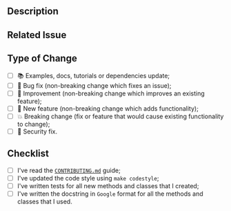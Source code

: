 ## Description

<!-- Add a more detailed description of the changes if needed. -->

## Related Issue

<!-- If your PR refers to a related issue, link it here. -->

## Type of Change

<!-- Mark with an `x` all the checkboxes that apply (like `[x]`) -->

- [ ] :books: Examples, docs, tutorials or dependencies update;
- [ ] :wrench: Bug fix (non-breaking change which fixes an issue);
- [ ] :clinking_glasses: Improvement (non-breaking change which improves an existing feature);
- [ ] :rocket: New feature (non-breaking change which adds functionality);
- [ ] :boom: Breaking change (fix or feature that would cause existing functionality to change);
- [ ] :closed_lock_with_key: Security fix.

## Checklist

<!-- Mark with an `x` all the checkboxes that apply (like `[x]`) -->

- [ ] I've read the [`CONTRIBUTING.md`](../CONTRIBUTING.md) guide;
- [ ] I've updated the code style using `make codestyle`;
- [ ] I've written tests for all new methods and classes that I created;
- [ ] I've written the docstring in `Google` format for all the methods and classes that I used.
